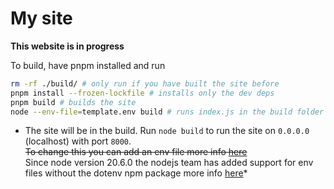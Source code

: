 # My site

**This website is in progress**

To build, have pnpm installed and run

```sh
rm -rf ./build/ # only run if you have built the site before
pnpm install --frozen-lockfile # installs only the dev deps
pnpm build # builds the site
node --env-file=template.env build # runs index.js in the build folder with node using the template.env file for environment variables 
```

* The site will be in the build. Run `node build` to run the site on `0.0.0.0` (localhost) with port `8000`.\
~~To change this you can add an env file more info [here](https://kit.svelte.dev/docs/adapter-node)~~\
Since node version 20.6.0 the nodejs team has added support for env files without the dotenv npm package more info [here](https://nodejs.org/en/blog/release/v20.6.0)*
